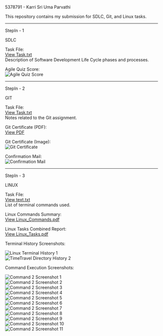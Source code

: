 5378791 - Karri Sri Uma Parvathi

This repository contains my submission for SDLC, Git, and Linux tasks.

---

StepIn - 1

SDLC

Task File:  
[View Task.txt](./SDLC/Task.txt)  
Description of Software Development Life Cycle phases and processes.

Agile Quiz Score:  
![Agile Quiz Score](./SDLC/Agile%20Quiz%20Score%20.png)

---

StepIn - 2

GIT

Task File:  
[View Task.txt](./GIT/Task.txt)  
Notes related to the Git assignment.

Git Certificate (PDF):  
[View PDF](./GIT/Simpllearn%20Git%20Certificate.pdf)

Git Certificate (Image):  
![Git Certificate](./GIT/Simpllearn%20Git%20Certificate.png)

Confirmation Mail:  
![Confirmation Mail](./GIT/conformation%20mail%20.png)

---

StepIn - 3

LINUX

Task File:  
[View text.txt](./Linux/text.txt)  
List of terminal commands used.

Linux Commands Summary:  
[View Linux_Commands.pdf](./Linux/Linux_Commands.pdf)

Linux Tasks Combined Report:  
[View Linux_Tasks.pdf](./Linux/Linux_Tasks.pdf)

Terminal History Screenshots:

![Linux Terminal History 1](./Linux/linux%20terminal%20history%201.png)  
![TimeTravel Directory History 2](./Linux/Timetravel%20DATE%20history%202.png)

Command Execution Screenshots:

![Command 2 Screenshot 1](./Linux/Command%202%20screen%20short%201.png)  
![Command 2 Screenshot 2](./Linux/Command%202%20screen%20short%202.png)  
![Command 2 Screenshot 3](./Linux/Command%202%20screen%20short%203.png)  
![Command 2 Screenshot 4](./Linux/Command%202%20screen%20short%204.png)  
![Command 2 Screenshot 5](./Linux/Command%202%20screen%20short%205.png)  
![Command 2 Screenshot 6](./Linux/Command%202%20screen%20short%206.png)  
![Command 2 Screenshot 7](./Linux/Command%202%20screen%20short%207.png)  
![Command 2 Screenshot 8](./Linux/Command%202%20screen%20short%208.png)  
![Command 2 Screenshot 9](./Linux/Command%202%20screen%20short%209.png)  
![Command 2 Screenshot 10](./Linux/Command%202%20screen%20short%2010.png)  
![Command 2 Screenshot 11](./Linux/Command%202%20screen%20short%2011.png)
